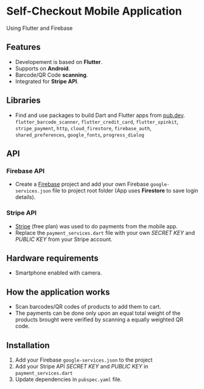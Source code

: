 # Self-Checkout Mobile Application 
Using Flutter and Firebase

## Features
- Developement is based on **Flutter**.
- Supports on **Android**.
- Barcode/QR Code **scanning**.
- Integrated for **Stripe API**.

## Libraries
- Find and use packages to build Dart and Flutter apps from [pub.dev](https://pub.dev/). <br>
 ```flutter_barcode_scanner```, ```flutter_credit_card```, ```flutter_spinkit```, ```stripe_payment```, ```http```, ```cloud_firestore```, ```firebase_auth```, ```shared_preferences```, ```google_fonts```, ```progress_dialog```

## API
### Firebase API
- Create a [Firebase](https://firebase.google.com/) project and add your own Firebase  ```google-services.json``` file to project root folder (App uses **Firestore** to save login details).

### Stripe API
- [Stripe](https://stripe.com/) (free plan) was used to do payments from the mobile app.
- Replace the ```payment_services.dart``` file with your own *SECRET KEY* and *PUBLIC KEY* from your Stripe account.

## Hardware requirements
- Smartphone enabled with camera.

## How the application works
- Scan barcodes/QR codes of products to add them to cart.
- The payments can be done only upon an equal total weight of the products brought were verified by scanning a equally weighted QR code.

## Installation
1. Add your Firebase ```google-services.json``` to the project
2. Add your Stripe API *SECRET KEY* and *PUBLIC KEY* in ```payment_services.dart``` 
3. Update dependencies in ```pubspec.yaml``` file.
